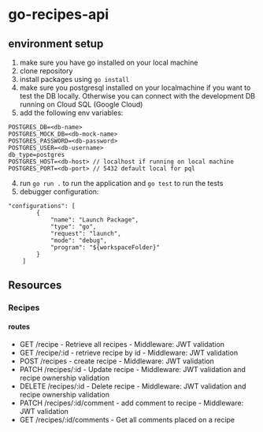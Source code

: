 # go-recipes-api
## environment setup

1. make sure you have go installed on your local machine
2. clone repository
3. install packages using `go install`
4. make sure you postgresql installed on your localmachine if you want to test the DB locally. Otherwise you can connect with the development DB running on Cloud SQL (Google Cloud)
5. add the following env variables:
```
POSTGRES_DB=<db-name>
POSTGRES_MOCK_DB=<db-mock-name>
POSTGRES_PASSWORD=<db-password>
POSTGRES_USER=<db-username>
db_type=postgres
POSTGRES_HOST=<db-host> // localhost if running on local machine
POSTGRES_PORT=<db-port> // 5432 default local for pql
```
4. run `go run .` to run the application and `go test` to run the tests
5. debugger configuration:
``` 
"configurations": [
        {
            "name": "Launch Package",
            "type": "go",
            "request": "launch",
            "mode": "debug",
            "program": "${workspaceFolder}"
        }
    ]
```

## Resources
### Recipes
#### routes
- GET /recipe
          - Retrieve all recipes
          - Middleware: JWT validation
- GET /recipe/:id
        - retrieve recipe by id
        - Middleware: JWT validation
- POST /recipes
       - create recipe
       - Middleware: JWT validation
- PATCH /recipes/:id
        - Update recipe
        - Middleware: JWT validation and recipe ownership validation
- DELETE /recipes/:id
        - Delete recipe
        - Middleware: JWT validation and recipe ownership validation
- PATCH /recipes/:id/comment
        - add comment to recipe
        - Middleware: JWT validation
- GET /recipes/:id/comments
        - Get all comments placed on a recipe

